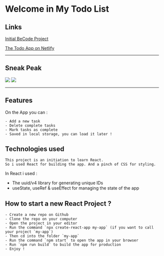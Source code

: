 # Welcome in My Todo List

## Links

[Initial BeCode Project](https://github.com/becodeorg/LIE-Jepsen-6/tree/master/02-the-hill/07-intro-to-react)

[The Todo App on Netlify](https://beautiful-taffy-53500b.netlify.app)

---

## Sneak Peak

![](./public/img/todo_first.png)
![](./public/img/todo_hover.png)

---

## Features

On the App you can :

    - Add a new task
    - Delete complete tasks
    - Mark tasks as complete
    - Saved in local storage, you can load it later !

## Technologies used

    This project is an initiation to learn React.
    So i used React for building the app. And a pinch of CSS for styling.

In React i used :

- The uuid/v4 library for generating unique IDs
- useState, useRef & useEffect for managing the state of the app

## How to start a new React Project ?

    - Create a new repo on Github
    - Clone the repo on your computer
    - Open the project in your editor
    - Run the command `npx create-react-app my-app` (if you want to call your project `my-app`)
    - Then cd into the folder `my-app`
    - Run the command `npm start` to open the app in your browser
    - Run `npm run build` to build the app for production
    - Enjoy !